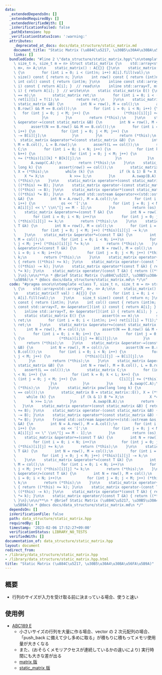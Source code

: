 ```yaml
---
data:
  _extendedDependsOn: []
  _extendedRequiredBy: []
  _extendedVerifiedWith: []
  _isVerificationFailed: false
  _pathExtension: hpp
  _verificationStatusIcon: ':warning:'
  attributes:
    _deprecated_at_docs: docs/data_structure/static_matrix.md
    document_title: "Static Matrix (\u884C\u5217, \u30B5\u30A4\u30BA\u56FA\u5B9A)"
    links: []
  bundledCode: "#line 2 \"data_structure/static_matrix.hpp\"\n\ntemplate <class T,\
    \ size_t n, size_t m = n> struct static_matrix {\n    std::array<std::array<T,\
    \ m>, n> A;\n\n    static_matrix() : A{{}} {}\n\n    static_matrix(T val) : A{{}}\
    \ {\n        for (int i = 0; i < (int)n; i++) A[i].fill(val);\n    }\n\n    size_t\
    \ size() const { return n; }\n\n    int row() const { return (int)n; }\n\n   \
    \ int col() const { return (int)m; }\n\n    inline const std::array<T, m> &operator[](int\
    \ i) const { return A[i]; }  // read\n\n    inline std::array<T, m> &operator[](int\
    \ i) { return A[i]; }  // write\n\n    static static_matrix E() {\n        assert(n\
    \ == m);\n        static_matrix ret;\n        for (int i = 0; i < (int)n; i++)\
    \ ret[i][i] = T(1);\n        return ret;\n    }\n\n    static_matrix &operator+=(const\
    \ static_matrix &B) {\n        int N = row(), M = col();\n        assert(N ==\
    \ B.row() && M == B.col());\n        for (int i = 0; i < N; i++) {\n         \
    \   for (int j = 0; j < M; j++) {\n                (*this)[i][j] += B[i][j];\n\
    \            }\n        }\n        return (*this);\n    }\n\n    static_matrix\
    \ &operator-=(const static_matrix &B) {\n        int N = row(), M = col();\n \
    \       assert(N == B.row() && M == B.col());\n        for (int i = 0; i < N;\
    \ i++) {\n            for (int j = 0; j < M; j++) {\n                (*this)[i][j]\
    \ -= B[i][j];\n            }\n        }\n        return (*this);\n    }\n\n  \
    \  static_matrix &operator*=(const static_matrix &B) {\n        int N = row(),\
    \ M = B.col(), L = B.row();\n        assert(L == col());\n        static_matrix\
    \ C;\n        for (int i = 0; i < N; i++) {\n            for (int k = 0; k < L;\
    \ k++) {\n                for (int j = 0; j < M; j++) {\n                    C[i][j]\
    \ += (*this)[i][k] * B[k][j];\n                }\n            }\n        }\n \
    \       A.swap(C.A);\n        return (*this);\n    }\n\n    static_matrix pow(long\
    \ long k) {\n        assert(row() == col());\n        static_matrix B = static_matrix::E(),\
    \ X = (*this);\n        while (k) {\n            if (k & 1) B *= X;\n        \
    \    X *= X;\n            k >>= 1;\n        }\n        A.swap(B.A);\n        return\
    \ (*this);\n    }\n\n    static_matrix operator+(const static_matrix &B) { return\
    \ ((*this) += B); }\n\n    static_matrix operator-(const static_matrix &B) { return\
    \ ((*this) -= B); }\n\n    static_matrix operator*(const static_matrix &B) { return\
    \ ((*this) *= B); }\n\n    friend std::ostream &operator<<(std::ostream &os, static_matrix\
    \ &A) {\n        int N = A.row(), M = A.col();\n        for (int i = 0; i < N;\
    \ i++) {\n            os << '[';\n            for (int j = 0; j < M; j++) os <<\
    \ A[i][j] << \" \\n\"[j == M - 1];\n        }\n        return (os);\n    }\n\n\
    \    static_matrix &operator+=(const T &k) {\n        int N = row(), M = col();\n\
    \        for (int i = 0; i < N; i++)\n            for (int j = 0; j < M; j++)\
    \ (*this)[i][j] += k;\n        return (*this);\n    }\n\n    static_matrix &operator-=(const\
    \ T &k) {\n        int N = row(), M = col();\n        for (int i = 0; i < N; i++)\n\
    \            for (int j = 0; j < M; j++) (*this)[i][j] -= k;\n        return (*this);\n\
    \    }\n\n    static_matrix &operator*=(const T &k) {\n        int N = row(),\
    \ M = col();\n        for (int i = 0; i < N; i++)\n            for (int j = 0;\
    \ j < M; j++) (*this)[i][j] *= k;\n        return (*this);\n    }\n\n    static_matrix\
    \ &operator/=(const T &k) {\n        int N = row(), M = col();\n        for (int\
    \ i = 0; i < N; i++)\n            for (int j = 0; j < M; j++) (*this)[i][j] /=\
    \ k;\n        return (*this);\n    }\n\n    static_matrix operator+(const T &k)\
    \ { return ((*this) += k); }\n\n    static_matrix operator-(const T &k) { return\
    \ ((*this) -= k); }\n\n    static_matrix operator*(const T &k) { return ((*this)\
    \ *= k); }\n\n    static_matrix operator/(const T &k) { return ((*this) /= k);\
    \ }\n};\n\n/**\n * @brief Static Matrix (\u884C\u5217, \u30B5\u30A4\u30BA\u56FA\
    \u5B9A)\n * @docs docs/data_structure/static_matrix.md\n */\n"
  code: "#pragma once\n\ntemplate <class T, size_t n, size_t m = n> struct static_matrix\
    \ {\n    std::array<std::array<T, m>, n> A;\n\n    static_matrix() : A{{}} {}\n\
    \n    static_matrix(T val) : A{{}} {\n        for (int i = 0; i < (int)n; i++)\
    \ A[i].fill(val);\n    }\n\n    size_t size() const { return n; }\n\n    int row()\
    \ const { return (int)n; }\n\n    int col() const { return (int)m; }\n\n    inline\
    \ const std::array<T, m> &operator[](int i) const { return A[i]; }  // read\n\n\
    \    inline std::array<T, m> &operator[](int i) { return A[i]; }  // write\n\n\
    \    static static_matrix E() {\n        assert(n == m);\n        static_matrix\
    \ ret;\n        for (int i = 0; i < (int)n; i++) ret[i][i] = T(1);\n        return\
    \ ret;\n    }\n\n    static_matrix &operator+=(const static_matrix &B) {\n   \
    \     int N = row(), M = col();\n        assert(N == B.row() && M == B.col());\n\
    \        for (int i = 0; i < N; i++) {\n            for (int j = 0; j < M; j++)\
    \ {\n                (*this)[i][j] += B[i][j];\n            }\n        }\n   \
    \     return (*this);\n    }\n\n    static_matrix &operator-=(const static_matrix\
    \ &B) {\n        int N = row(), M = col();\n        assert(N == B.row() && M ==\
    \ B.col());\n        for (int i = 0; i < N; i++) {\n            for (int j = 0;\
    \ j < M; j++) {\n                (*this)[i][j] -= B[i][j];\n            }\n  \
    \      }\n        return (*this);\n    }\n\n    static_matrix &operator*=(const\
    \ static_matrix &B) {\n        int N = row(), M = B.col(), L = B.row();\n    \
    \    assert(L == col());\n        static_matrix C;\n        for (int i = 0; i\
    \ < N; i++) {\n            for (int k = 0; k < L; k++) {\n                for\
    \ (int j = 0; j < M; j++) {\n                    C[i][j] += (*this)[i][k] * B[k][j];\n\
    \                }\n            }\n        }\n        A.swap(C.A);\n        return\
    \ (*this);\n    }\n\n    static_matrix pow(long long k) {\n        assert(row()\
    \ == col());\n        static_matrix B = static_matrix::E(), X = (*this);\n   \
    \     while (k) {\n            if (k & 1) B *= X;\n            X *= X;\n     \
    \       k >>= 1;\n        }\n        A.swap(B.A);\n        return (*this);\n \
    \   }\n\n    static_matrix operator+(const static_matrix &B) { return ((*this)\
    \ += B); }\n\n    static_matrix operator-(const static_matrix &B) { return ((*this)\
    \ -= B); }\n\n    static_matrix operator*(const static_matrix &B) { return ((*this)\
    \ *= B); }\n\n    friend std::ostream &operator<<(std::ostream &os, static_matrix\
    \ &A) {\n        int N = A.row(), M = A.col();\n        for (int i = 0; i < N;\
    \ i++) {\n            os << '[';\n            for (int j = 0; j < M; j++) os <<\
    \ A[i][j] << \" \\n\"[j == M - 1];\n        }\n        return (os);\n    }\n\n\
    \    static_matrix &operator+=(const T &k) {\n        int N = row(), M = col();\n\
    \        for (int i = 0; i < N; i++)\n            for (int j = 0; j < M; j++)\
    \ (*this)[i][j] += k;\n        return (*this);\n    }\n\n    static_matrix &operator-=(const\
    \ T &k) {\n        int N = row(), M = col();\n        for (int i = 0; i < N; i++)\n\
    \            for (int j = 0; j < M; j++) (*this)[i][j] -= k;\n        return (*this);\n\
    \    }\n\n    static_matrix &operator*=(const T &k) {\n        int N = row(),\
    \ M = col();\n        for (int i = 0; i < N; i++)\n            for (int j = 0;\
    \ j < M; j++) (*this)[i][j] *= k;\n        return (*this);\n    }\n\n    static_matrix\
    \ &operator/=(const T &k) {\n        int N = row(), M = col();\n        for (int\
    \ i = 0; i < N; i++)\n            for (int j = 0; j < M; j++) (*this)[i][j] /=\
    \ k;\n        return (*this);\n    }\n\n    static_matrix operator+(const T &k)\
    \ { return ((*this) += k); }\n\n    static_matrix operator-(const T &k) { return\
    \ ((*this) -= k); }\n\n    static_matrix operator*(const T &k) { return ((*this)\
    \ *= k); }\n\n    static_matrix operator/(const T &k) { return ((*this) /= k);\
    \ }\n};\n\n/**\n * @brief Static Matrix (\u884C\u5217, \u30B5\u30A4\u30BA\u56FA\
    \u5B9A)\n * @docs docs/data_structure/static_matrix.md\n */"
  dependsOn: []
  isVerificationFile: false
  path: data_structure/static_matrix.hpp
  requiredBy: []
  timestamp: '2023-02-06 17:52:27+09:00'
  verificationStatus: LIBRARY_NO_TESTS
  verifiedWith: []
documentation_of: data_structure/static_matrix.hpp
layout: document
redirect_from:
- /library/data_structure/static_matrix.hpp
- /library/data_structure/static_matrix.hpp.html
title: "Static Matrix (\u884C\u5217, \u30B5\u30A4\u30BA\u56FA\u5B9A)"
---
```

## 概要

- 行列のサイズが入力を受け取る前に決まっている場合、使うと速い

## 使用例

- [ABC189 E](https://atcoder.jp/contests/abc267/tasks/abc267_e)
    - 小さいサイズの行列を大量に作る場合、vector の 2 次元配列の場合、「push_back に備えて少し多めに取る」が積もりに積もってメモリ使用量が大きくなる
    - また、(おそらくメモリアクセスが連続しているかの違いにより) 実行時間にも大きな差が出る
    - [matrix 版](https://atcoder.jp/contests/abc189/submissions/35374154)
    - [static_matrix 版](https://atcoder.jp/contests/abc189/submissions/35374254)
